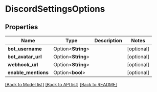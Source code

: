 # DiscordSettingsOptions

## Properties

Name | Type | Description | Notes
------------ | ------------- | ------------- | -------------
**bot_username** | Option<**String**> |  | [optional]
**bot_avatar_url** | Option<**String**> |  | [optional]
**webhook_url** | Option<**String**> |  | [optional]
**enable_mentions** | Option<**bool**> |  | [optional]

[[Back to Model list]](../README.md#documentation-for-models) [[Back to API list]](../README.md#documentation-for-api-endpoints) [[Back to README]](../README.md)


